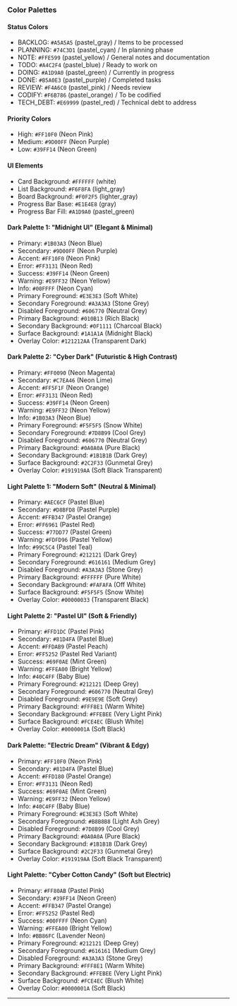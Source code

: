 ### Color Palettes
#### Status Colors
- BACKLOG: `#A5A5A5` (pastel_gray) / Items to be processed
- PLANNING: `#74C3D1` (pastel_cyan) / In planning phase
- NOTE: `#FFE599` (pastel_yellow) / General notes and documentation
- TODO: `#A4C2F4` (pastel_blue) / Ready to work on
- DOING: `#A1D9A0` (pastel_green) / Currently in progress
- DONE: `#B5A0E3` (pastel_purple) / Completed tasks
- REVIEW: `#F4A6C0` (pastel_pink) / Needs review
- CODIFY: `#F6B786` (pastel_orange) / To be codified
- TECH_DEBT: `#E69999` (pastel_red) / Technical debt to address
#### Priority Colors
- High: `#FF10F0` (Neon Pink)
- Medium: `#9D00FF` (Neon Purple)
- Low: `#39FF14` (Neon Green)
#### UI Elements
- Card Background: `#FFFFFF` (white)
- List Background: `#F6F8FA` (light_gray)
- Board Background: `#F0F2F5` (lighter_gray)
- Progress Bar Base: `#E1E4E8` (gray)
- Progress Bar Fill: `#A1D9A0` (pastel_green)
#### Dark Palette 1: "Midnight UI" (Elegant & Minimal)
- Primary: `#1B03A3` (Neon Blue)
- Secondary: `#9D00FF` (Neon Purple)
- Accent: `#FF10F0` (Neon Pink)
- Error: `#FF3131` (Neon Red)
- Success: `#39FF14` (Neon Green)
- Warning: `#E9FF32` (Neon Yellow)
- Info: `#00FFFF` (Neon Cyan)
- Primary Foreground: `#E3E3E3` (Soft White)
- Secondary Foreground: `#A3A3A3` (Stone Grey)
- Disabled Foreground: `#606770` (Neutral Grey)
- Primary Background: `#010B13` (Rich Black)
- Secondary Background: `#0F1111` (Charcoal Black)
- Surface Background: `#1A1A1A` (Midnight Black)
- Overlay Color: `#121212AA` (Transparent Dark)
#### Dark Palette 2: "Cyber Dark" (Futuristic & High Contrast)
- Primary: `#FF0090` (Neon Magenta)
- Secondary: `#C7EA46` (Neon Lime)
- Accent: `#FF5F1F` (Neon Orange)
- Error: `#FF3131` (Neon Red)
- Success: `#39FF14` (Neon Green)
- Warning: `#E9FF32` (Neon Yellow)
- Info: `#1B03A3` (Neon Blue)
- Primary Foreground: `#F5F5F5` (Snow White)
- Secondary Foreground: `#7D8B99` (Cool Grey)
- Disabled Foreground: `#606770` (Neutral Grey)
- Primary Background: `#0A0A0A` (Pure Black)
- Secondary Background: `#1B1B1B` (Dark Grey)
- Surface Background: `#2C2F33` (Gunmetal Grey)
- Overlay Color: `#191919AA` (Soft Black Transparent)
#### Light Palette 1: "Modern Soft" (Neutral & Minimal)
- Primary: `#AEC6CF` (Pastel Blue)
- Secondary: `#D8BFD8` (Pastel Purple)
- Accent: `#FFB347` (Pastel Orange)
- Error: `#FF6961` (Pastel Red)
- Success: `#77DD77` (Pastel Green)
- Warning: `#FDFD96` (Pastel Yellow)
- Info: `#99C5C4` (Pastel Teal)
- Primary Foreground: `#212121` (Dark Grey)
- Secondary Foreground: `#616161` (Medium Grey)
- Disabled Foreground: `#A3A3A3` (Stone Grey)
- Primary Background: `#FFFFFF` (Pure White)
- Secondary Background: `#FAFAFA` (Off White)
- Surface Background: `#F5F5F5` (Snow White)
- Overlay Color: `#00000033` (Transparent Black)
#### Light Palette 2: "Pastel UI" (Soft & Friendly)
- Primary: `#FFD1DC` (Pastel Pink)
- Secondary: `#81D4FA` (Pastel Blue)
- Accent: `#FFDAB9` (Pastel Peach)
- Error: `#FF5252` (Pastel Red Variant)
- Success: `#69F0AE` (Mint Green)
- Warning: `#FFEA00` (Bright Yellow)
- Info: `#40C4FF` (Baby Blue)
- Primary Foreground: `#212121` (Deep Grey)
- Secondary Foreground: `#606770` (Neutral Grey)
- Disabled Foreground: `#9E9E9E` (Soft Grey)
- Primary Background: `#FFF8E1` (Warm White)
- Secondary Background: `#FFEBEE` (Very Light Pink)
- Surface Background: `#FCE4EC` (Blush White)
- Overlay Color: `#0000001A` (Soft Black)
#### Dark Palette: "Electric Dream" (Vibrant & Edgy)
- Primary: `#FF10F0` (Neon Pink)
- Secondary: `#81D4FA` (Pastel Blue)
- Accent: `#FFD180` (Pastel Orange)
- Error: `#FF3131` (Neon Red)
- Success: `#69F0AE` (Mint Green)
- Warning: `#E9FF32` (Neon Yellow)
- Info: `#40C4FF` (Baby Blue)
- Primary Foreground: `#E3E3E3` (Soft White)
- Secondary Foreground: `#B8B8B8` (Light Ash Grey)
- Disabled Foreground: `#7D8B99` (Cool Grey)
- Primary Background: `#0A0A0A` (Pure Black)
- Secondary Background: `#1B1B1B` (Dark Grey)
- Surface Background: `#2C2F33` (Gunmetal Grey)
- Overlay Color: `#191919AA` (Soft Black Transparent)
#### Light Palette: "Cyber Cotton Candy" (Soft but Electric)
- Primary: `#FF80AB` (Pastel Pink)
- Secondary: `#39FF14` (Neon Green)
- Accent: `#FFB347` (Pastel Orange)
- Error: `#FF5252` (Pastel Red)
- Success: `#00FFFF` (Neon Cyan)
- Warning: `#FFEA00` (Bright Yellow)
- Info: `#BB86FC` (Lavender Neon)
- Primary Foreground: `#212121` (Deep Grey)
- Secondary Foreground: `#616161` (Medium Grey)
- Disabled Foreground: `#A3A3A3` (Stone Grey)
- Primary Background: `#FFF8E1` (Warm White)
- Secondary Background: `#FFEBEE` (Very Light Pink)
- Surface Background: `#FCE4EC` (Blush White)
- Overlay Color: `#0000001A` (Soft Black)
---
